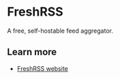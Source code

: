 # FreshRSS

A free, self-hostable feed aggregator.

## Learn more
- [FreshRSS website](https://freshrss.org)
